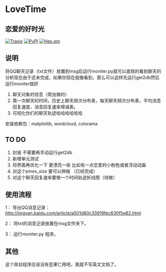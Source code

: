 # LoveTime
## 恋爱的好时光
[![Travis](https://img.shields.io/travis/rust-lang/rust.svg)](https://fuckblog.org)
[![PyPI](https://img.shields.io/pypi/wheel/Django.svg)](https://fuckblog.org)
[![Hex.pm](https://img.shields.io/hexpm/l/plug.svg)]()

## 说明
将QQ聊天记录（txt文件）放置到msg后运行moniter.py就可以直观的看到聊天的分析现在由于还未完成，如果你现在就像看到，那么可以这样先运行get2db然后运行moniter就好
1.	聊天对象的信息（爬虫做的）
2.	第一次聊天的时间，历史上聊天频次分布表，每天聊天频次分布表，平均消息回复速度，消息回复速率增减表。
3.	可视化你们的聊天轨迹哈哈哈哈哈哈

安装依赖包：matplotlib, wordcloud, colorama


## TO DO
1.	封装 不需要再手动运行get2db 
2.	新增单元测试
3. 将界面再优化一下 更漂亮一些 比如有一点恋爱的小粉色或者浮动动画
4. 对这个pines_size 要可以伸缩 （已经完成）
5. 对这个聊天回复速率要做一个时间轨迹折线图（待做）


## 使用流程
  1： 导出QQ消息记录：http://jingyan.baidu.com/article/a501d80c33919fec630f5e82.html

  2： 将txt的消息记录放置在msg文件夹下。

  3： 运行moniter.py 程序。
  
## 其他
这个屌丝程序应该没有歪果仁用吧，我就不写英文文档了。


    